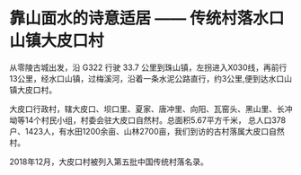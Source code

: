 #  靠山面水的诗意适居 —— 传统村落水口山镇大皮口村
从零陵古城出发，沿 G322 行驶 33.7 公里到珠山镇，左拐进入X030线，再前行13公里，经水口山镇，过梅溪河，沿着一条水泥公路直行，约3公里,便到达水口山镇大皮口村。

大皮口行政村，辖大皮口、坝口里、夏家、唐冲里、向阳、瓦窑头、黑山里、长冲坳等14个村民小组，村委会驻大皮口自然村。总面积5.67平方千米，
总人口378户、1423人，有水田1200余亩、山林2700亩，我们到访的古村落属大皮口自然村。

2018年12月，大皮口村被列入第五批中国传统村落名录。

<!--@include: chapter-01.md -->

<!--@include: chapter-02.md -->

<!--@include: chapter-03.md -->

<!--@include: chapter-04.md -->

<!--@include: chapter-05.md -->

<!--@include: chapter-06.md -->

<!--@include: chapter-07.md -->

<!--@include: chapter-08.md -->

